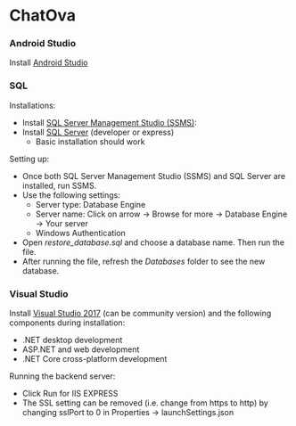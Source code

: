 # ChatOva

### Android Studio

Install [Android Studio](https://developer.android.com/studio/)

### SQL

Installations:
- Install [SQL Server Management Studio (SSMS)](https://docs.microsoft.com/en-us/sql/ssms/download-sql-server-management-studio-ssms?view=sql-server-2017):
- Install [SQL Server](https://www.microsoft.com/en-gb/sql-server/sql-server-downloads) (developer or express)
  - Basic installation should work
  
Setting up:
- Once both SQL Server Management Studio (SSMS) and SQL Server are installed, run SSMS.
- Use the following settings:
  - Server type: Database Engine
  - Server name: Click on arrow -> Browse for more -> Database Engine -> Your server
  - Windows Authentication
- Open *restore_database.sql* and choose a database name. Then run the file.
- After running the file, refresh the *Databases* folder to see the new database.
 
### Visual Studio

Install [Visual Studio 2017](https://visualstudio.microsoft.com/) (can be community version) and the following components during installation: 
  - .NET desktop development
  - ASP.NET and web development
  - .NET Core cross-platform development

Running the backend server:
  - Click Run for IIS EXPRESS
  - The SSL setting can be removed (i.e. change from https to http) by changing sslPort to 0 in Properties -> launchSettings.json
